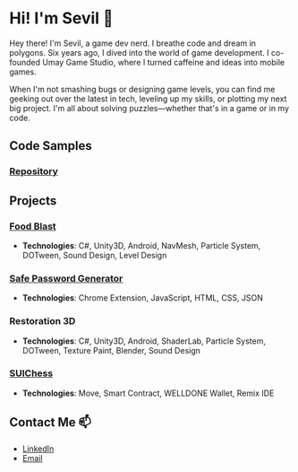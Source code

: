 # Hi! I'm Sevil 👋

Hey there! I'm Sevil, a game dev nerd. I breathe code and dream in polygons. Six years ago, I dived into the world of game development. I co-founded Umay Game Studio, where I turned caffeine and ideas into mobile games.

When I'm not smashing bugs or designing game levels, you can find me geeking out over the latest in tech, leveling up my skills, or plotting my next big project. I'm all about solving puzzles—whether that's in a game or in my code.

## Code Samples

### [Repository](https://github.com/sevilerdal/CodeSamples)

## Projects

### [Food Blast](https://github.com/sevilerdal/FoodBlast)
- **Technologies**: C#, Unity3D, Android, NavMesh, Particle System, DOTween, Sound Design, Level Design

### [Safe Password Generator](https://github.com/sevilerdal/SafePasswordGenerator)
- **Technologies**: Chrome Extension, JavaScript, HTML, CSS, JSON

### Restoration 3D
- **Technologies**: C#, Unity3D, Android, ShaderLab, Particle System, DOTween, Texture Paint, Blender, Sound Design

### [SUIChess](https://github.com/sevilerdal/MoveOnSui-Project)
- **Technologies**: Move, Smart Contract, WELLDONE Wallet, Remix IDE


## Contact Me 📫
- [LinkedIn](https://www.linkedin.com/in/sevil-erdal/)
- [Email](mailto:sevil.ozgur.erdal@gmail.com)
